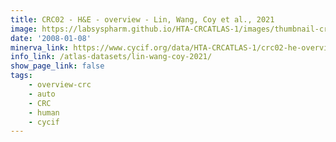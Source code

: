 ```yaml
---
title: CRC02 - H&E - overview - Lin, Wang, Coy et al., 2021
image: https://labsyspharm.github.io/HTA-CRCATLAS-1/images/thumbnail-crc02-he-overview.jpg
date: '2008-01-08'
minerva_link: https://www.cycif.org/data/HTA-CRCATLAS-1/crc02-he-overview
info_link: /atlas-datasets/lin-wang-coy-2021/
show_page_link: false
tags:
    - overview-crc
    - auto
    - CRC
    - human
    - cycif
---
```

